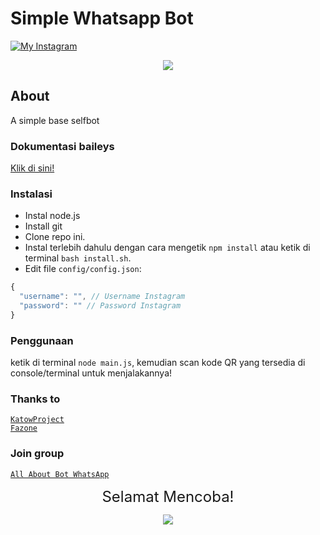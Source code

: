 # Simple Whatsapp Bot

[![My Instagram](https://img.shields.io/badge/My%20Instagram-@lindoww.8-green)](https://www.instagram.com/lindoww.8)


<p align="center"><img src="https://i.pinimg.com/originals/3c/37/9e/3c379e30fdf69c7ab688e596c873bf2c.png" /></p>

## About

A simple base selfbot

### Dokumentasi baileys

[Klik di sini!](https://adiwajshing.github.io/Baileys/)

### Instalasi

- Instal node.js
- Install git
- Clone repo ini.
- Instal terlebih dahulu dengan cara mengetik `npm install` atau ketik di terminal `bash install.sh`.<br>
- Edit file `config/config.json`:

```js
{
  "username": "", // Username Instagram
  "password": "" // Password Instagram
}
```

### Penggunaan

ketik di terminal `node main.js`, kemudian scan kode QR yang tersedia di console/terminal untuk menjalakannya!

### Thanks to

[`KatowProject`](https://github.com/KatowProject)<br>
[`Fazone`](https://github.com/fazonetea)

### Join group

[`All About Bot WhatsApp`](https://chat.whatsapp.com/CEDyT5JRhUrIhHL12V3Ga3)

<p align="center"><font size = "5">Selamat Mencoba! </font><br></p>
<p align="center"><img src="https://cdn.discordapp.com/attachments/519859252966457369/735280356441456641/4c64e343e788251fb15dac0f4c557337.gif" /></p>
